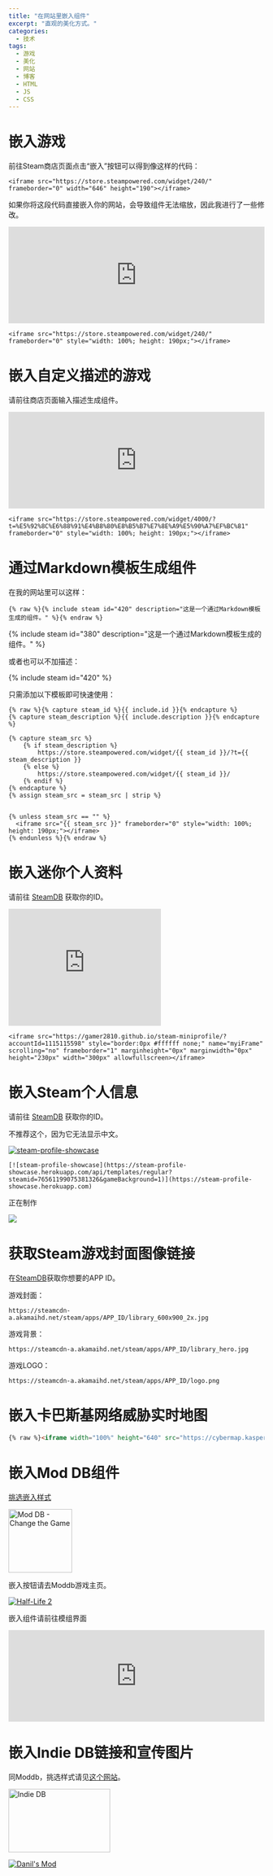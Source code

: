 ```yaml
---
title: "在网站里嵌入组件"
excerpt: "直观的美化方式。"
categories:
  - 技术
tags:
  - 游戏
  - 美化
  - 网站
  - 博客
  - HTML
  - JS
  - CSS
---
```




# 嵌入游戏

前往Steam商店页面点击“嵌入”按钮可以得到像这样的代码：

```
<iframe src="https://store.steampowered.com/widget/240/" frameborder="0" width="646" height="190"></iframe>
```
如果你将这段代码直接嵌入你的网站，会导致组件无法缩放，因此我进行了一些修改。

<iframe src="https://store.steampowered.com/widget/240/" frameborder="0" style="width: 100%; height: 190px;"></iframe>

```
<iframe src="https://store.steampowered.com/widget/240/" frameborder="0" style="width: 100%; height: 190px;"></iframe>
```

# 嵌入自定义描述的游戏

请前往商店页面输入描述生成组件。

<iframe src="https://store.steampowered.com/widget/4000/?t=%E5%92%8C%E6%88%91%E4%B8%80%E8%B5%B7%E7%8E%A9%E5%90%A7%EF%BC%81" frameborder="0" style="width: 100%; height: 190px;"></iframe>

```
<iframe src="https://store.steampowered.com/widget/4000/?t=%E5%92%8C%E6%88%91%E4%B8%80%E8%B5%B7%E7%8E%A9%E5%90%A7%EF%BC%81" frameborder="0" style="width: 100%; height: 190px;"></iframe>
```

# 通过Markdown模板生成组件

在我的网站里可以这样：

```
{% raw %}{% include steam id="420" description="这是一个通过Markdown模板生成的组件。" %}{% endraw %}
```

{% include steam id="380" description="这是一个通过Markdown模板生成的组件。" %}

或者也可以不加描述：

{% include steam id="420" %}

只需添加以下模板即可快速使用：

```
{% raw %}{% capture steam_id %}{{ include.id }}{% endcapture %}
{% capture steam_description %}{{ include.description }}{% endcapture %}

{% capture steam_src %}
    {% if steam_description %}
        https://store.steampowered.com/widget/{{ steam_id }}/?t={{ steam_description }}
    {% else %}
        https://store.steampowered.com/widget/{{ steam_id }}/
    {% endif %}
{% endcapture %}
{% assign steam_src = steam_src | strip %}


{% unless steam_src == "" %}
  <iframe src="{{ steam_src }}" frameborder="0" style="width: 100%; height: 190px;"></iframe>
{% endunless %}{% endraw %}
```

# 嵌入迷你个人资料

请前往 [SteamDB](https://steamdb.info/calculator/) 获取你的ID。


<iframe src="https://gamer2810.github.io/steam-miniprofile/?accountId=1115115598" style="border:0px #ffffff none;" name="myiFrame" scrolling="no" frameborder="1" marginheight="0px" marginwidth="0px" height="230px" width="300px" allowfullscreen></iframe>

```
<iframe src="https://gamer2810.github.io/steam-miniprofile/?accountId=1115115598" style="border:0px #ffffff none;" name="myiFrame" scrolling="no" frameborder="1" marginheight="0px" marginwidth="0px" height="230px" width="300px" allowfullscreen></iframe>
```

# 嵌入Steam个人信息

请前往 [SteamDB](https://steamdb.info/calculator/) 获取你的ID。

不推荐这个，因为它无法显示中文。

[![steam-profile-showcase](https://steam-profile-showcase.herokuapp.com/api/templates/regular?steamid=76561199075381326&gameBackground=1)](https://steam-profile-showcase.herokuapp.com)

```
[![steam-profile-showcase](https://steam-profile-showcase.herokuapp.com/api/templates/regular?steamid=76561199075381326&gameBackground=1)](https://steam-profile-showcase.herokuapp.com)
```

正在制作

![](https://obscurefreeman-steamprofiles.vercel.app/api?profileName=obscurefreeman)

# 获取Steam游戏封面图像链接

在[SteamDB](https://steamdb.info/)获取你想要的APP ID。

游戏封面：

```
https://steamcdn-a.akamaihd.net/steam/apps/APP_ID/library_600x900_2x.jpg
```

游戏背景：

```
https://steamcdn-a.akamaihd.net/steam/apps/APP_ID/library_hero.jpg
```

游戏LOGO：

```
https://steamcdn-a.akamaihd.net/steam/apps/APP_ID/logo.png
```

# 嵌入卡巴斯基网络威胁实时地图


```html
{% raw %}<iframe width="100%" height="640" src="https://cybermap.kaspersky.com/cn/widget/dynamic/dark" frameborder="0">{% endraw %}
```

# 嵌入Mod DB组件

[挑选嵌入样式](https://www.moddb.com/about)

<a href="https://www.moddb.com" title="Game Mod Development Home" target="_blank"><img src="https://media.moddb.com/images/global/moddb_125x125_v3.png" alt="Mod DB - Change the Game" border="0" width="125" height="125"></a>

嵌入按钮请去Moddb游戏主页。

<a href="https://www.moddb.com/games/half-life-2" title="View Half-Life 2 on ModDB"><img src="https://button.moddb.com/popularity/medium/games/61.png" alt="Half-Life 2"></a>

嵌入组件请前往模组界面

<iframe width="100%" height="180" src="https://www.moddb.com/downloads/xblahs-modding-tool/widget" frameborder="0"></iframe><br>

# 嵌入Indie DB链接和宣传图片

同Moddb，挑选样式请见[这个网站](https://www.indiedb.com/about)。

<a href="https://www.indiedb.com" title="Indie Games Database" target="_blank" data-immersive-translate-effect="1" data-immersive_translate_walked="01b0dcb6-8099-4117-bebf-da1d7ad50595"><img src="https://media.indiedb.com/images/global/indiedb_200x125.png" alt="Indie DB" border="0" width="200" height="125" data-immersive-translate-effect="1" data-immersive_translate_walked="01b0dcb6-8099-4117-bebf-da1d7ad50595"></a>

<a href="https://www.indiedb.com/games/danils-mod" title="View Danil's Mod on IndieDB"><img src="https://button.indiedb.com/popularity/medium/games/81482.png" alt="Danil's Mod"></a>
